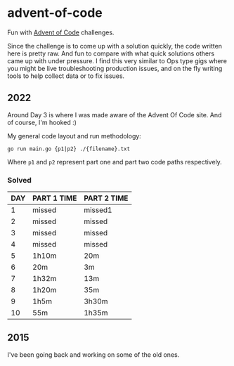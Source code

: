 # advent-of-code

Fun with [Advent of Code](https://adventofcode.com) challenges.

Since the challenge is to come up with a solution quickly, the code written here
is pretty raw.  And fun to compare with what quick solutions others came up with
under pressure.  I find this very similar to Ops type gigs where you might be
live troubleshooting production issues, and on the fly writing tools to help
collect data or to fix issues.

## 2022

Around Day 3 is where I was made aware of the Advent Of Code site.  And of
course, I'm hooked :)

My general code layout and run methodology:

`go run main.go {p1|p2} ./{filename}.txt`

Where `p1` and `p2` represent part one and part two code paths respectively.

### Solved

| DAY | PART 1 TIME | PART 2 TIME |
| --- | ----------- | ----------- |
| 1   | missed      | missed1     |
| 2   | missed      | missed      |
| 3   | missed      | missed      |
| 4   | missed      | missed      |
| 5   | 1h10m       | 20m         |
| 6   | 20m         | 3m          |
| 7   | 1h32m       | 13m         |
| 8   | 1h20m       | 35m         |
| 9   | 1h5m        | 3h30m       |
| 10  | 55m         | 1h35m       |

## 2015

I've been going back and working on some of the old ones.
